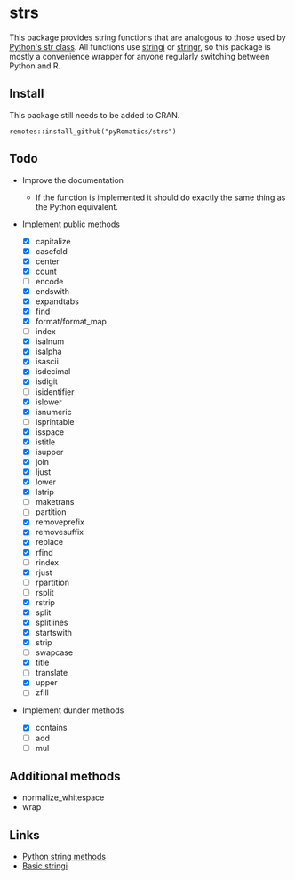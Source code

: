 # strs

This package provides string functions that are analogous to those used by
[Python's str
class](https://docs.python.org/3/library/stdtypes.html#string-methods). All
functions use [stringi](https://stringi.gagolewski.com/index.html) or
[stringr](https://stringr.tidyverse.org/), so this package is mostly a
convenience wrapper for anyone regularly switching between Python and R.

## Install

This package still needs to be added to CRAN.

`remotes::install_github("pyRomatics/strs")`

## Todo

- Improve the documentation
  - If the function is implemented it should do exactly the same thing as the
    Python equivalent.

- Implement public methods
  - [x] capitalize
  - [x] casefold
  - [x] center
  - [x] count
  - [ ] encode
  - [x] endswith
  - [x] expandtabs
  - [x] find
  - [x] format/format_map
  - [ ] index
  - [x] isalnum
  - [x] isalpha
  - [x] isascii
  - [x] isdecimal
  - [x] isdigit
  - [ ] isidentifier
  - [x] islower
  - [x] isnumeric
  - [ ] isprintable
  - [x] isspace
  - [x] istitle
  - [x] isupper
  - [x] join
  - [x] ljust
  - [x] lower
  - [x] lstrip
  - [ ] maketrans
  - [ ] partition
  - [x] removeprefix
  - [x] removesuffix
  - [x] replace
  - [x] rfind
  - [ ] rindex
  - [x] rjust
  - [ ] rpartition
  - [ ] rsplit
  - [x] rstrip
  - [x] split
  - [x] splitlines
  - [x] startswith
  - [x] strip
  - [ ] swapcase
  - [x] title
  - [ ] translate
  - [x] upper
  - [ ] zfill

- Implement dunder methods
  - [x] contains
  - [ ] add
  - [ ] mul

## Additional methods

- normalize_whitespace
- wrap

## Links

- [Python string methods](https://docs.python.org/3/library/stdtypes.html#string-methods)
- [Basic stringi](https://stringi.gagolewski.com/weave/basic_operations.html)
